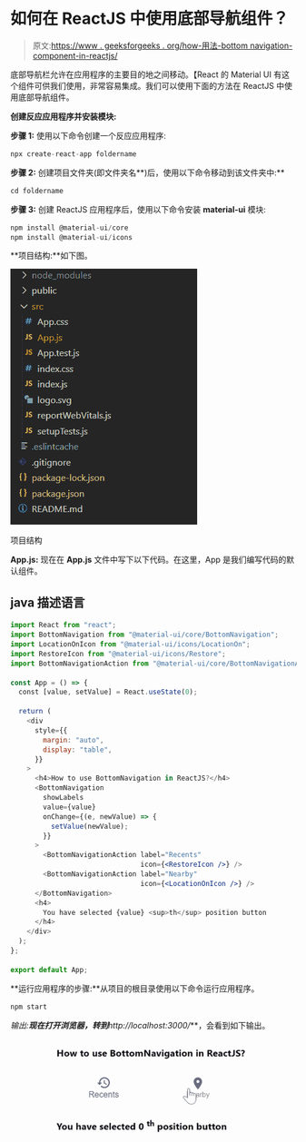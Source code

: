 # 如何在 ReactJS 中使用底部导航组件？

> 原文:[https://www . geeksforgeeks . org/how-用法-bottom navigation-component-in-reactjs/](https://www.geeksforgeeks.org/how-to-use-bottomnavigation-component-in-reactjs/)

底部导航栏允许在应用程序的主要目的地之间移动。【React 的 Material UI 有这个组件可供我们使用，非常容易集成。我们可以使用下面的方法在 ReactJS 中使用底部导航组件。

**创建反应应用程序并安装模块:**

**步骤 1:** 使用以下命令创建一个反应应用程序:

```jsx
npx create-react-app foldername
```

**步骤 2:** 创建项目文件夹(即文件夹名**)后，使用以下命令移动到该文件夹中:**

```jsx
cd foldername
```

**步骤 3:** 创建 ReactJS 应用程序后，使用以下命令安装 **material-ui** 模块:

```jsx
npm install @material-ui/core
npm install @material-ui/icons
```

**项目结构:**如下图。

![](img/f04ae0d8b722a9fff0bd9bd138b29c23.png)

项目结构

**App.js:** 现在在 **App.js** 文件中写下以下代码。在这里，App 是我们编写代码的默认组件。

## java 描述语言

```jsx
import React from "react";
import BottomNavigation from "@material-ui/core/BottomNavigation";
import LocationOnIcon from "@material-ui/icons/LocationOn";
import RestoreIcon from "@material-ui/icons/Restore";
import BottomNavigationAction from "@material-ui/core/BottomNavigationAction";

const App = () => {
  const [value, setValue] = React.useState(0);

  return (
    <div
      style={{
        margin: "auto",
        display: "table",
      }}
    >
      <h4>How to use BottomNavigation in ReactJS?</h4>
      <BottomNavigation
        showLabels
        value={value}
        onChange={(e, newValue) => {
          setValue(newValue);
        }}
      >
        <BottomNavigationAction label="Recents"
                                icon={<RestoreIcon />} />
        <BottomNavigationAction label="Nearby" 
                                icon={<LocationOnIcon />} />
      </BottomNavigation>
      <h4>
        You have selected {value} <sup>th</sup> position button
      </h4>
    </div>
  );
};

export default App;
```

**运行应用程序的步骤:**从项目的根目录使用以下命令运行应用程序。

```jsx
npm start
```

**输出:**现在打开浏览器，转到***http://localhost:3000/***，会看到如下输出。

![](img/1afd36f9599774a868830cd830cf00d8.png)